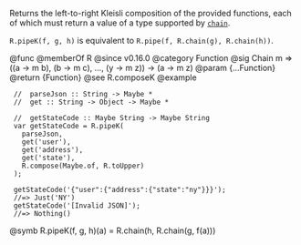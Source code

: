 Returns the left-to-right Kleisli composition of the provided functions,
each of which must return a value of a type supported by [`chain`](#chain).

`R.pipeK(f, g, h)` is equivalent to `R.pipe(f, R.chain(g), R.chain(h))`.

@func
@memberOf R
@since v0.16.0
@category Function
@sig Chain m => ((a -> m b), (b -> m c), ..., (y -> m z)) -> (a -> m z)
@param {...Function}
@return {Function}
@see R.composeK
@example

     //  parseJson :: String -> Maybe *
     //  get :: String -> Object -> Maybe *

     //  getStateCode :: Maybe String -> Maybe String
     var getStateCode = R.pipeK(
       parseJson,
       get('user'),
       get('address'),
       get('state'),
       R.compose(Maybe.of, R.toUpper)
     );

     getStateCode('{"user":{"address":{"state":"ny"}}}');
     //=> Just('NY')
     getStateCode('[Invalid JSON]');
     //=> Nothing()
@symb R.pipeK(f, g, h)(a) = R.chain(h, R.chain(g, f(a)))

